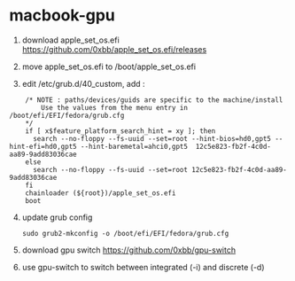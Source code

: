 # macbook-gpu

1. download apple_set_os.efi
	https://github.com/0xbb/apple_set_os.efi/releases

2. move apple_set_os.efi to 
	/boot/apple_set_os.efi

3. edit /etc/grub.d/40_custom, add :
```
	/* NOTE : paths/devices/guids are specific to the machine/install
	    Use the values from the menu entry in /boot/efi/EFI/fedora/grub.cfg
	*/
	if [ x$feature_platform_search_hint = xy ]; then
	  search --no-floppy --fs-uuid --set=root --hint-bios=hd0,gpt5 --hint-efi=hd0,gpt5 --hint-baremetal=ahci0,gpt5  12c5e823-fb2f-4c0d-aa89-9add83036cae
	else
	  search --no-floppy --fs-uuid --set=root 12c5e823-fb2f-4c0d-aa89-9add83036cae
	fi
	chainloader (${root})/apple_set_os.efi
	boot
```

4. update grub config
	```
	sudo grub2-mkconfig -o /boot/efi/EFI/fedora/grub.cfg
	```

5. download gpu switch
	https://github.com/0xbb/gpu-switch

6. use gpu-switch to switch between integrated (-i) and discrete (-d)


